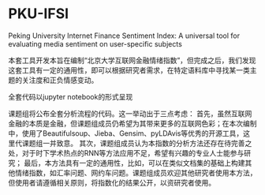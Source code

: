 # PKU-IFSI
Peking University Internet Finance Sentiment Index: A universal tool for evaluating media sentiment on user-specific subjects

本套工具开发本旨在编制“北京大学互联网金融情绪指数”，但完成之后，我们发现这套工具有一定的通用性，即可以根据研究者需求，在特定语料库中寻找某一类主题的关注度和正负情感变动。

全套代码以jupyter notebook的形式呈现

课题组将公布全套分析流程的代码。这一举动出于三点考虑：
首先，虽然互联网金融的本质是金融，但课题组成员仍希望为其带来更多的互联网色彩；在本次编制中，使用了Beautifulsoup、Jieba、Gensim、pyLDAvis等优秀的开源工具，这里代课题组一并致意。
其次，课题组成员认为本指数的分析方法还存在待完善之处，对于时下学术热点的RNN等方法应用不足，希望有兴趣的专业人士能参与研究；
最后，本方法具有一定的通用性，比如，可以在类似文档集的基础上构建其他情绪指数，如汇率问题、网约车问题。课题组成员欢迎其他研究者使用本方法，但使用者请遵循相关原则，将指数化的结果公开，以资研究者使用。
